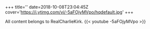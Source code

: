 +++
title=''
date=2018-10-08T23:04:45Z
cover='https://i.ytimg.com/vi/-5aFOjyMVpo/hqdefault.jpg'
+++

All content belongs to RealCharlieKirk.
{{< youtube -5aFOjyMVpo >}}
